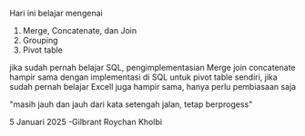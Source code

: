Hari ini belajar mengenai

1. Merge, Concatenate, dan Join
2. Grouping
3. Pivot table

jika sudah pernah belajar SQL, pengimplementasian Merge join concatenate hampir sama dengan implementasi di SQL
untuk pivot table sendiri, jika sudah pernah belajar Excell juga hampir sama, hanya perlu pembiasaan saja

"masih jauh dan jauh dari kata setengah jalan, tetap berprogess"

5 Januari 2025 -Gilbrant Roychan Kholbi
